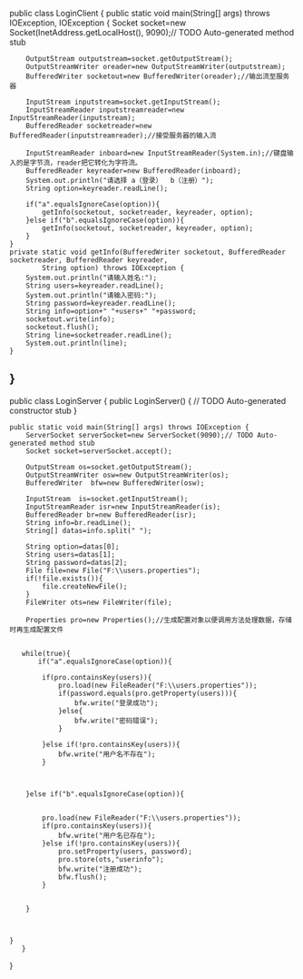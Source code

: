 public class LoginClient {
		public static void main(String[] args) throws IOException, IOException {
		Socket socket=new Socket(InetAddress.getLocalHost(), 9090);// TODO Auto-generated method stub
        
		OutputStream outputstream=socket.getOutputStream();
        OutputStreamWriter oreader=new OutputStreamWriter(outputstream);
        BufferedWriter socketout=new BufferedWriter(oreader);//输出流至服务器
        
        InputStream inputstream=socket.getInputStream();
        InputStreamReader inputstreamreader=new InputStreamReader(inputstream);
        BufferedReader socketreader=new BufferedReader(inputstreamreader);//接受服务器的输入流
        
        InputStreamReader inboard=new InputStreamReader(System.in);//键盘输入的是字节流，reader把它转化为字符流。
        BufferedReader keyreader=new BufferedReader(inboard);
        System.out.println("请选择 a（登录）  b（注册）");
        String option=keyreader.readLine();
        
        if("a".equalsIgnoreCase(option)){
        	getInfo(socketout, socketreader, keyreader, option);
        }else if("b".equalsIgnoreCase(option)){
        	getInfo(socketout, socketreader, keyreader, option);
        }    
	}
	private static void getInfo(BufferedWriter socketout, BufferedReader socketreader, BufferedReader keyreader,
			String option) throws IOException {
		System.out.println("请输入姓名:");
		String users=keyreader.readLine();
		System.out.println("请输入密码:");
		String password=keyreader.readLine();
		String info=option+" "+users+" "+password;
		socketout.write(info);
		socketout.flush();
		String line=socketreader.readLine();
		System.out.println(line);
	}
}
---------

public class LoginServer {
        public LoginServer() {
		// TODO Auto-generated constructor stub
	}

	public static void main(String[] args) throws IOException {
		ServerSocket serverSocket=new ServerSocket(9090);// TODO Auto-generated method stub
        Socket socket=serverSocket.accept();               
		
        OutputStream os=socket.getOutputStream();
        OutputStreamWriter osw=new OutputStreamWriter(os);
        BufferedWriter  bfw=new BufferedWriter(osw);
        
        InputStream  is=socket.getInputStream();
		InputStreamReader isr=new InputStreamReader(is);
        BufferedReader br=new BufferedReader(isr);
        String info=br.readLine();
        String[] datas=info.split(" ");
        
        String option=datas[0];
        String users=datas[1];
        String password=datas[2];
        File file=new File("F:\\users.properties");
        if(!file.exists()){
        	file.createNewFile();
        }
        FileWriter ots=new FileWriter(file);
    	
        Properties pro=new Properties();//生成配置对象以便调用方法处理数据，存储时再生成配置文件
    	
    	
       while(true){
    	   if("a".equalsIgnoreCase(option)){
       
        	if(pro.containsKey(users)){
        		pro.load(new FileReader("F:\\users.properties"));
        		if(password.equals(pro.getProperty(users))){
        			bfw.write("登录成功");
        		}else{
        			bfw.write("密码错误");
        		}
        		
        	}else if(!pro.containsKey(users)){
        		bfw.write("用户名不存在");
        	}
        	
        	
        	
        }else if("b".equalsIgnoreCase(option)){
            
        	
            pro.load(new FileReader("F:\\users.properties"));
            if(pro.containsKey(users)){
            	bfw.write("用户名已存在");
            }else if(!pro.containsKey(users)){
            	pro.setProperty(users, password);
                pro.store(ots,"userinfo");
                bfw.write("注册成功");
                bfw.flush();
            }
           
        	
        }
        
        
        
	}
       }

}

